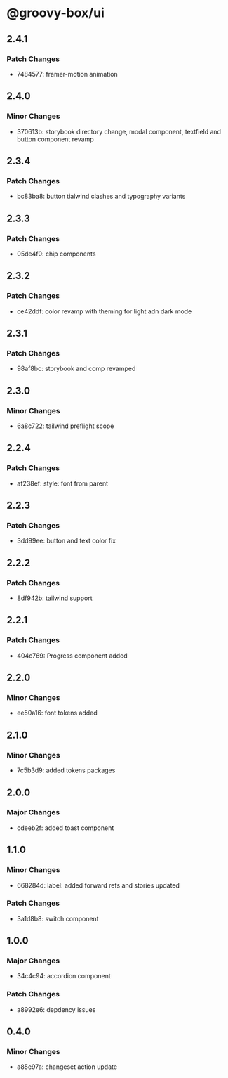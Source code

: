 # @groovy-box/ui

## 2.4.1

### Patch Changes

- 7484577: framer-motion animation

## 2.4.0

### Minor Changes

- 370613b: storybook directory change, modal component, textfield and button component revamp

## 2.3.4

### Patch Changes

- bc83ba8: button tialwind clashes and typography variants

## 2.3.3

### Patch Changes

- 05de4f0: chip components

## 2.3.2

### Patch Changes

- ce42ddf: color revamp with theming for light adn dark mode

## 2.3.1

### Patch Changes

- 98af8bc: storybook and comp revamped

## 2.3.0

### Minor Changes

- 6a8c722: tailwind preflight scope

## 2.2.4

### Patch Changes

- af238ef: style: font from parent

## 2.2.3

### Patch Changes

- 3dd99ee: button and text color fix

## 2.2.2

### Patch Changes

- 8df942b: tailwind support

## 2.2.1

### Patch Changes

- 404c769: Progress component added

## 2.2.0

### Minor Changes

- ee50a16: font tokens added

## 2.1.0

### Minor Changes

- 7c5b3d9: added tokens packages

## 2.0.0

### Major Changes

- cdeeb2f: added toast component

## 1.1.0

### Minor Changes

- 668284d: label: added forward refs and stories updated

### Patch Changes

- 3a1d8b8: switch component

## 1.0.0

### Major Changes

- 34c4c94: accordion component

### Patch Changes

- a8992e6: depdency issues

## 0.4.0

### Minor Changes

- a85e97a: changeset action update
